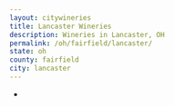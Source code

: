 ```yaml
---
layout: citywineries
title: Lancaster Wineries
description: Wineries in Lancaster, OH
permalink: /oh/fairfield/lancaster/
state: oh
county: fairfield
city: lancaster
---
```

-
